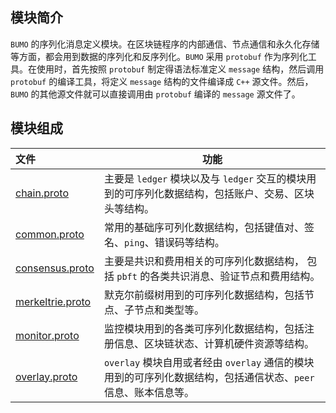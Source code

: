 ## 模块简介
`BUMO` 的序列化消息定义模块。在区块链程序的内部通信、节点通信和永久化存储等方面，都会用到数据的序列化和反序列化。`BUMO` 采用 `protobuf` 作为序列化工具。在使用时，首先按照 `protobuf` 制定得语法标准定义 `message` 结构，然后调用 `protobuf` 的编译工具，将定义 `message` 结构的文件编译成 `C++` 源文件。然后，`BUMO` 的其他源文件就可以直接调用由 `protobuf` 编译的 `message` 源文件了。


## 模块组成
文件 | 功能
|:--- | ---
[chain.proto](./chain.proto)           | 主要是 `ledger` 模块以及与 `ledger` 交互的模块用到的可序列化数据结构，包括账户、交易、区块头等结构。
[common.proto](./common.proto)         | 常用的基础序可列化数据结构，包括键值对、签名、`ping`、错误码等结构。
[consensus.proto](./consensus.proto)   | 主要是共识和费用相关的可序列化数据结构， 包括 `pbft` 的各类共识消息、验证节点和费用结构。
[merkeltrie.proto](./merkeltrie.proto) | 默克尔前缀树用到的可序列化数据结构，包括节点、子节点和类型等。
[monitor.proto](./monitor.proto)       | 监控模块用到的各类可序列化数据结构，包括注册信息、区块链状态、计算机硬件资源等结构。
[overlay.proto](./overlay.proto)       | `overlay` 模块自用或者经由 `overlay` 通信的模块用到的可序列化数据结构，包括通信状态、`peer` 信息、账本信息等。
